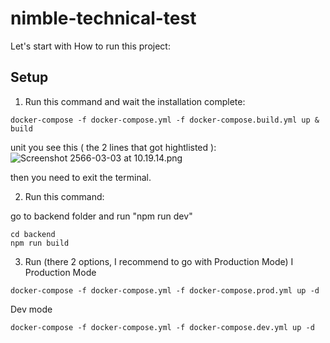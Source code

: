 # nimble-technical-test

Let's start with How to run this project:

## Setup

1. Run this command and wait the installation complete:
```
docker-compose -f docker-compose.yml -f docker-compose.build.yml up & build
```
unit you see this ( the 2 lines that got hightlisted ):
![Screenshot 2566-03-03 at 10.19.14.png](..%2F..%2FDesktop%2FScreenshot%202566-03-03%20at%2010.19.14.png)

then you need to exit the terminal.

2. Run this command:

go to backend folder and run "npm run dev"
```
cd backend
npm run build
```

3. Run (there 2 options, I recommend to go with Production Mode)
I
Production Mode
```
docker-compose -f docker-compose.yml -f docker-compose.prod.yml up -d
```

Dev mode

```
docker-compose -f docker-compose.yml -f docker-compose.dev.yml up -d
```
